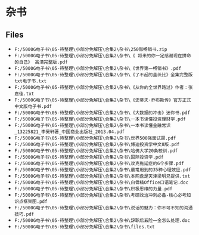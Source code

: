 # 杂书

## Files

- `F:/5000G电子书\05-待整理\小部分免解压\合集2\杂书\250部畅销书.zip`
- `F:/5000G电子书\05-待整理\小部分免解压\合集2\杂书\《 将来的你一定感谢现在拼命的自己》 高清完整版.pdf`
- `F:/5000G电子书\05-待整理\小部分免解压\合集2\杂书\《世界第一畅销书》.pdf`
- `F:/5000G电子书\05-待整理\小部分免解压\合集2\杂书\《了不起的盖茨比》全集完整版txt电子书.txt`
- `F:/5000G电子书\05-待整理\小部分免解压\合集2\杂书\《从你的全世界路过》作者：张嘉佳.txt`
- `F:/5000G电子书\05-待整理\小部分免解压\合集2\杂书\《史蒂夫·乔布斯传》官方正式中文版电子书.pdf`
- `F:/5000G电子书\05-待整理\小部分免解压\合集2\杂书\《大数据的冲击》迷你书.pdf`
- `F:/5000G电子书\05-待整理\小部分免解压\合集2\杂书\一本书读懂投资理财学.pdf`
- `F:/5000G电子书\05-待整理\小部分免解压\合集2\杂书\一本书读懂金融常识_13225821_李昊轩著_中国商业出版社_2013.04.pdf`
- `F:/5000G电子书\05-待整理\小部分免解压\合集2\杂书\世界500强面试题.pdf`
- `F:/5000G电子书\05-待整理\小部分免解压\合集2\杂书\博迪投资学中文8版.pdf`
- `F:/5000G电子书\05-待整理\小部分免解压\合集2\杂书\哈佛大学20条校训.pdf`
- `F:/5000G电子书\05-待整理\小部分免解压\合集2\杂书\国际投资学.pdf`
- `F:/5000G电子书\05-待整理\小部分免解压\合集2\杂书\攻克拖延症的6个步骤.pdf`
- `F:/5000G电子书\05-待整理\小部分免解压\合集2\杂书\最常用到的35种心理效应.pdf`
- `F:/5000G电子书\05-待整理\小部分免解压\合集2\杂书\本网盘是天津梁明兄提供.txt`
- `F:/5000G电子书\05-待整理\小部分免解压\合集2\杂书\白骨精Office口语笔记.doc`
- `F:/5000G电子书\05-待整理\小部分免解压\合集2\杂书\积极思维的力量.pdf`
- `F:/5000G电子书\05-待整理\小部分免解压\合集2\杂书\考研政治冲刺必备-核心必考知识点框架图.pdf`
- `F:/5000G电子书\05-待整理\小部分免解压\合集2\杂书\说话的魅力：你不可不知的沟通技巧.pdf`
- `F:/5000G电子书\05-待整理\小部分免解压\合集2\杂书\辞职后五险一金怎么处理.doc`
- `F:/5000G电子书\05-待整理\小部分免解压\合集2\杂书\files.txt`

